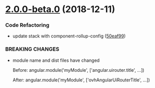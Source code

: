 # [2.0.0-beta.0](https://github.com/ovh-ux/angular-uirouter-title/compare/v1.0.4...v2.0.0-beta.0) (2018-12-11)


### Code Refactoring

* update stack with component-rollup-config ([50eaf99](https://github.com/ovh-ux/angular-uirouter-title/commit/50eaf99))


### BREAKING CHANGES

* module name and dist files have changed

    Before:
    angular.module('myModule', ['angular.uirouter.title', ...])

    After:
    angular.module('myModule', ['ovhAngularUiRouterTitle', ...])



